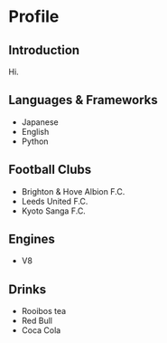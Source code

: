# Profile

## Introduction

Hi.  

## Languages & Frameworks

- Japanese
- English
- Python

## Football Clubs

- Brighton & Hove Albion F.C.
- Leeds United F.C.
- Kyoto Sanga F.C.

## Engines

- V8

## Drinks

- Rooibos tea
- Red Bull
- Coca Cola
